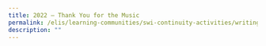 ```yaml
---
title: 2022 – Thank You for the Music
permalink: /elis/learning-communities/swi-continuity-activities/writing-marathon-thank-you-for-the-music/
description: ""
---
```

